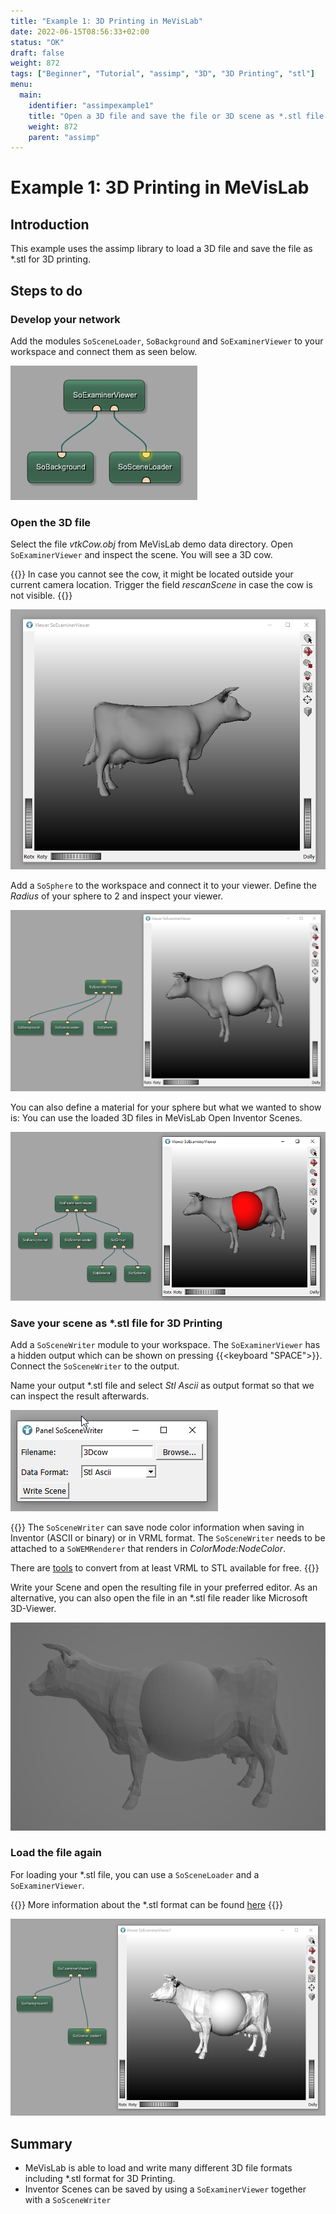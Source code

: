 ```yaml
---
title: "Example 1: 3D Printing in MeVisLab"
date: 2022-06-15T08:56:33+02:00
status: "OK"
draft: false
weight: 872
tags: ["Beginner", "Tutorial", "assimp", "3D", "3D Printing", "stl"]
menu: 
  main:
    identifier: "assimpexample1"
    title: "Open a 3D file and save the file or 3D scene as *.stl file for 3D printing."
    weight: 872
    parent: "assimp"
---
```

# Example 1: 3D Printing in MeVisLab

## Introduction
This example uses the assimp library to load a 3D file and save the file as \*.stl for 3D printing.

## Steps to do
### Develop your network
Add the modules `SoSceneLoader`, `SoBackground` and `SoExaminerViewer` to your workspace and connect them as seen below.

![Example Network](/images/tutorials/thirdparty/assimp_example1.png "Example Network")

### Open the 3D file
Select the file *vtkCow.obj* from MeVisLab demo data directory. Open `SoExaminerViewer` and inspect the scene. You will see a 3D cow.

{{<alert class="info" caption="Info">}}
In case you cannot see the cow, it might be located outside your current camera location. Trigger the field *rescanScene* in case the cow is not visible.
{{</alert>}}

![Cow in SoExaminerViewer](/images/tutorials/thirdparty/vtkCow.png "Cow in SoExaminerViewer")

Add a `SoSphere` to the workspace and connect it to your viewer. Define the *Radius* of your sphere to 2 and inspect your viewer.

![Cow and Sphere in SoExaminerViewer](/images/tutorials/thirdparty/CowAndSphere.png "Cow and Sphere in SoExaminerViewer")

You can also define a material for your sphere but what we wanted to show is: You can use the loaded 3D files in MeVisLab Open Inventor Scenes.

![Cow and red Sphere in SoExaminerViewer](/images/tutorials/thirdparty/CowAndSphere_red.png "Cow and red Sphere in SoExaminerViewer")

### Save your scene as \*.stl file for 3D Printing
Add a `SoSceneWriter` module to your workspace. The `SoExaminerViewer` has a hidden output which can be shown on pressing {{<keyboard "SPACE">}}. Connect the `SoSceneWriter` to the output.

Name your output \*.stl file and select *Stl Ascii* as output format so that we can inspect the result afterwards.

![SoSceneWriter](/images/tutorials/thirdparty/SoSceneWriter.png "SoSceneWriter")

{{<alert class="info" caption="Info">}}
The `SoSceneWriter` can save node color information when saving in Inventor (ASCII or binary) or in VRML format. The `SoSceneWriter` needs to be attached to a `SoWEMRenderer` that renders in *ColorMode:NodeColor*.

There are [tools](https://www.patrickmin.com/meshconv/) to convert from at least VRML to STL available for free.
{{</alert>}}

Write your Scene and open the resulting file in your preferred editor. As an alternative, you can also open the file in an \*.stl file reader like Microsoft 3D-Viewer.

![Microsoft 3D-Viewer](/images/tutorials/thirdparty/Microsoft_3D_Viewer.png "Microsoft 3D-Viewer")

### Load the file again
For loading your \*.stl file, you can use a `SoSceneLoader` and a `SoExaminerViewer`. 

{{<alert class="info" caption="Info">}}
More information about the \*.stl format can be found [here](https://en.wikipedia.org/wiki/STL_(file_format))
{{</alert>}}

![SoSceneLoader](/images/tutorials/thirdparty/SoSceneLoader_2.png "SoSceneLoader")

## Summary
* MeVisLab is able to load and write many different 3D file formats including *.stl format for 3D Printing.
* Inventor Scenes can be saved by using a `SoExaminerViewer` together with a `SoSceneWriter`

